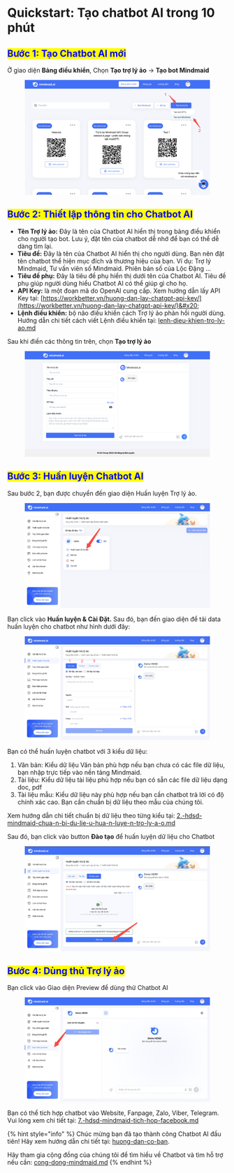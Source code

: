 # Quickstart: Tạo chatbot AI trong 10 phút

## <mark style="color:blue;">Bước 1: Tạo Chatbot AI mới</mark>

Ở giao diện **Bảng điều khiển**, Chọn **Tạo trợ lý ảo** -> **Tạo bot Mindmaid**

<figure><img src=".gitbook/assets/image.png" alt=""><figcaption></figcaption></figure>

## <mark style="color:blue;">Bước 2: Thiết lập thông tin cho Chatbot AI</mark>

* **Tên Trợ lý ảo:** Đây là tên của Chatbot AI hiển thị trong bảng điều khiển cho người tạo bot. Lưu ý, đặt tên của chatbot dễ nhớ để bạn có thể dễ dàng tìm lại.
* **Tiêu đề:** Đây là tên của Chatbot AI hiển thị cho người dùng. Bạn nên đặt tên chatbot thể hiện mục đích và thương hiệu của bạn. Ví dụ: Trợ lý Mindmaid, Tư vấn viên số Mindmaid. Phiên bản số của Lộc Đặng ...
* **Tiêu đề phụ:** Đây là tiêu đề phụ hiển thị dưới tên của Chatbot AI. Tiêu đề phụ giúp người dùng hiểu Chatbot AI có thể giúp gì cho họ.
* **API Key:** là một đoạn mã do OpenAI cung cấp. Xem hướng dẫn lấy API Key tại: [https://workbetter.vn/huong-dan-lay-chatgpt-api-key/](https://workbetter.vn/huong-dan-lay-chatgpt-api-key/)&#x20;
* **Lệnh điều khiển:** bộ não điều khiển cách Trợ lý ảo phản hồi người dùng. Hướng dẫn chi tiết cách viết Lệnh điều khiển tại:  [lenh-dieu-khien-tro-ly-ao.md](chia-se/lenh-dieu-khien-tro-ly-ao.md "mention")

Sau khi điền các thông tin trên, chọn **Tạo trợ lý ảo**

<figure><img src=".gitbook/assets/image (1).png" alt=""><figcaption></figcaption></figure>

## <mark style="color:blue;">Bước 3: Huấn luyện Chatbot AI</mark>

Sau bước 2, bạn được chuyển đến giao diện Huấn luyện Trợ lý ảo.

<figure><img src=".gitbook/assets/image (27).png" alt=""><figcaption></figcaption></figure>

Bạn click vào **Huấn luyện & Cài Đặt.** Sau đó, bạn đến giao diện để tải data huấn luyện cho chatbot như hình dưới đây:&#x20;

<figure><img src=".gitbook/assets/image (28).png" alt=""><figcaption></figcaption></figure>

Bạn có thể huấn luyện chatbot với 3 kiểu dữ liệu:

1. Văn bản: Kiểu dữ liệu Văn bản phù hợp nếu bạn chưa có các file dữ liệu, bạn nhập trực tiếp vào nền tảng Mindmaid.&#x20;
2. Tài liệu: Kiểu dữ liệu tài liệu phù hợp nếu bạn có sẵn các file dữ liệu dạng doc, pdf
3. Tài liệu mẫu: Kiểu dữ liệu này phù hợp nếu bạn cần chatbot trả lời có độ chính xác cao. Bạn cần chuẩn bị dữ liệu theo mẫu của chúng tôi.&#x20;

Xem hướng dẫn chi tiết chuẩn bị dữ liệu theo từng kiểu tại: [2.-hdsd-mindmaid-chua-n-bi-du-lie-u-hua-n-luye-n-tro-ly-a-o.md](huong-dan-co-ban/2.-hdsd-mindmaid-chua-n-bi-du-lie-u-hua-n-luye-n-tro-ly-a-o.md "mention")&#x20;

Sau đó, bạn click vào button **Đào tạo** để huấn luyện dữ liệu cho Chatbot

<figure><img src=".gitbook/assets/image (30).png" alt=""><figcaption></figcaption></figure>

## <mark style="color:blue;">Bước 4: Dùng thủ Trợ lý ảo</mark>

Bạn click vào Giao diện Preview để dùng thử Chatbot AI

<figure><img src=".gitbook/assets/image (31).png" alt=""><figcaption></figcaption></figure>

Bạn có thể tích hợp chatbot vào Website, Fanpage, Zalo, Viber, Telegram. Vui lòng xem chi tiết tại: [7.-hdsd-mindmaid-tich-hop-facebook.md](huong-dan-co-ban/7.-hdsd-mindmaid-tich-hop-facebook.md "mention")





{% hint style="info" %}
Chúc mừng bạn đã tạo thành công Chatbot AI đầu tiên! Hãy xem hướng dẫn chi tiết tại: [huong-dan-co-ban](huong-dan-co-ban/ "mention").

Hãy tham gia cộng đồng của chúng tôi để tìm hiểu về Chatbot và tìm hỗ trợ nếu cần: [cong-dong-mindmaid.md](ho-tro/cong-dong-mindmaid.md "mention")
{% endhint %}

